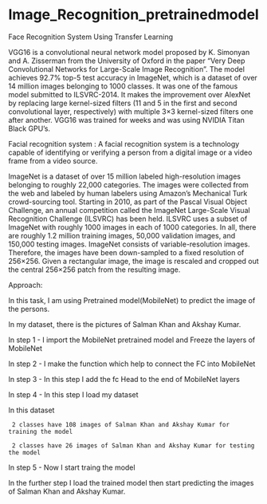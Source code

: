 # Image_Recognition_pretrainedmodel

Face Recognition System Using Transfer Learning

VGG16 is a convolutional neural network model proposed by K. Simonyan and A. Zisserman from the University of Oxford in the paper “Very Deep Convolutional Networks for Large-Scale Image Recognition”. The model achieves 92.7% top-5 test accuracy in ImageNet, which is a dataset of over 14 million images belonging to 1000 classes. It was one of the famous model submitted to ILSVRC-2014. It makes the improvement over AlexNet by replacing large kernel-sized filters (11 and 5 in the first and second convolutional layer, respectively) with multiple 3×3 kernel-sized filters one after another. VGG16 was trained for weeks and was using NVIDIA Titan Black GPU’s.


Facial recognition system : A facial recognition system is a technology capable of identifying or verifying a person from a digital image or a video frame from a video source.

ImageNet is a dataset of over 15 million labeled high-resolution images belonging to roughly 22,000 categories. The images were collected from the web and labeled by human labelers using Amazon’s Mechanical Turk crowd-sourcing tool. Starting in 2010, as part of the Pascal Visual Object Challenge, an annual competition called the ImageNet Large-Scale Visual Recognition Challenge (ILSVRC) has been held. ILSVRC uses a subset of ImageNet with roughly 1000 images in each of 1000 categories. In all, there are roughly 1.2 million training images, 50,000 validation images, and 150,000 testing images. ImageNet consists of variable-resolution images. Therefore, the images have been down-sampled to a fixed resolution of 256×256. Given a rectangular image, the image is rescaled and cropped out the central 256×256 patch from the resulting image.

Approach:

In this task, I am using Pretrained model(MobileNet) to predict the image of the persons.

In my dataset, there is the pictures of Salman Khan and Akshay Kumar.

In step 1 - I import the MobileNet pretrained model and Freeze the layers of MobileNet

In step 2 - I make the function which help to connect the FC into MobileNet

In step 3 - In this step I add the fc Head to the end of MobileNet layers

In step 4 - In this step I load my dataset

   In this dataset

     2 classes have 108 images of Salman Khan and Akshay Kumar for training the model
     
     2 classes have 26 images of Salman Khan and Akshay Kumar for testing the model   

In step 5 - Now I start traing the model
 
In the  further step I load the trained model then start predicting the images of Salman Khan and Akshay Kumar.  
